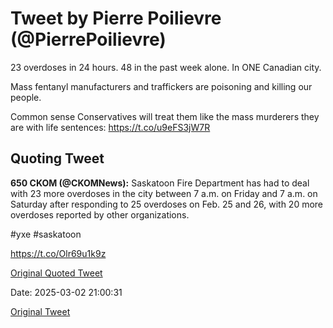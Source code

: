 # Tweet by Pierre Poilievre (@PierrePoilievre)

23 overdoses in 24 hours. 48 in the past week alone. In ONE Canadian city.

Mass fentanyl manufacturers and traffickers are poisoning and killing our people.

Common sense Conservatives will treat them like the mass murderers they are with life sentences: https://t.co/u9eFS3jW7R

## Quoting Tweet

**650 CKOM (@CKOMNews):** Saskatoon Fire Department has had to deal with 23 more overdoses in the city between 7 a.m. on Friday and 7 a.m. on Saturday after responding to 25 overdoses on Feb. 25 and 26, with 20 more overdoses reported by other organizations.

#yxe #saskatoon 

https://t.co/Olr69u1k9z

[Original Quoted Tweet](https://x.com/CKOMNews/status/1895991191390601514)

Date: 2025-03-02 21:00:31

[Original Tweet](https://x.com/PierrePoilievre/status/1896304633892762029)
